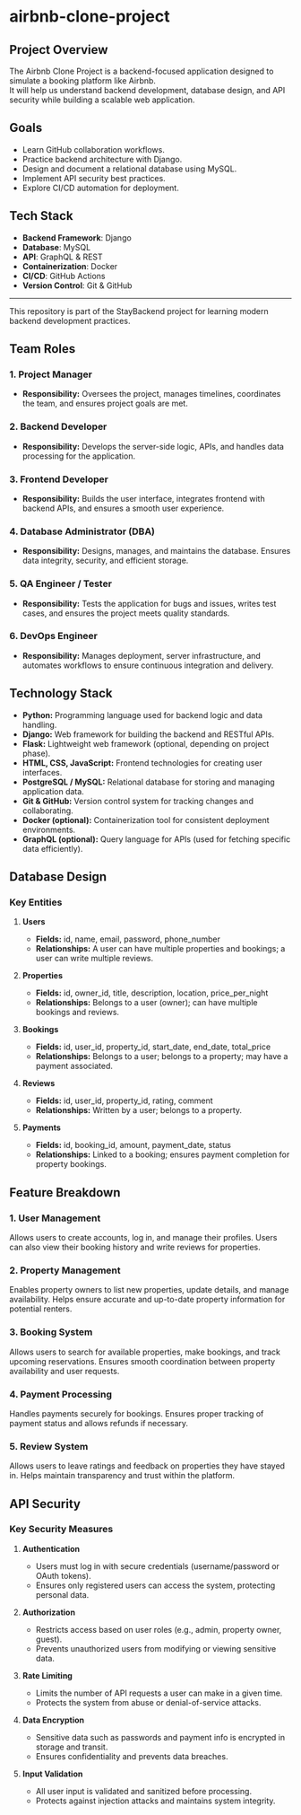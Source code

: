 # airbnb-clone-project

##  Project Overview
The Airbnb Clone Project is a backend-focused application designed to simulate a booking platform like Airbnb.  
It will help us understand backend development, database design, and API security while building a scalable web application.

## Goals
- Learn GitHub collaboration workflows.
- Practice backend architecture with Django.
- Design and document a relational database using MySQL.
- Implement API security best practices.
- Explore CI/CD automation for deployment.

## Tech Stack
- **Backend Framework**: Django  
- **Database**: MySQL  
- **API**: GraphQL & REST  
- **Containerization**: Docker  
- **CI/CD**: GitHub Actions  
- **Version Control**: Git & GitHub  

---
This repository is part of the StayBackend project for learning modern backend development practices.

## Team Roles

### 1. Project Manager
- **Responsibility:** Oversees the project, manages timelines, coordinates the team, and ensures project goals are met.

### 2. Backend Developer
- **Responsibility:** Develops the server-side logic, APIs, and handles data processing for the application.

### 3. Frontend Developer
- **Responsibility:** Builds the user interface, integrates frontend with backend APIs, and ensures a smooth user experience.

### 4. Database Administrator (DBA)
- **Responsibility:** Designs, manages, and maintains the database. Ensures data integrity, security, and efficient storage.

### 5. QA Engineer / Tester
- **Responsibility:** Tests the application for bugs and issues, writes test cases, and ensures the project meets quality standards.

### 6. DevOps Engineer
- **Responsibility:** Manages deployment, server infrastructure, and automates workflows to ensure continuous integration and delivery.

## Technology Stack

- **Python:** Programming language used for backend logic and data handling.
- **Django:** Web framework for building the backend and RESTful APIs.
- **Flask:** Lightweight web framework (optional, depending on project phase).
- **HTML, CSS, JavaScript:** Frontend technologies for creating user interfaces.
- **PostgreSQL / MySQL:** Relational database for storing and managing application data.
- **Git & GitHub:** Version control system for tracking changes and collaborating.
- **Docker (optional):** Containerization tool for consistent deployment environments.
- **GraphQL (optional):** Query language for APIs (used for fetching specific data efficiently).

##  Database Design

### Key Entities

1. **Users**
   - **Fields:** id, name, email, password, phone_number
   - **Relationships:** A user can have multiple properties and bookings; a user can write multiple reviews.

2. **Properties**
   - **Fields:** id, owner_id, title, description, location, price_per_night
   - **Relationships:** Belongs to a user (owner); can have multiple bookings and reviews.

3. **Bookings**
   - **Fields:** id, user_id, property_id, start_date, end_date, total_price
   - **Relationships:** Belongs to a user; belongs to a property; may have a payment associated.

4. **Reviews**
   - **Fields:** id, user_id, property_id, rating, comment
   - **Relationships:** Written by a user; belongs to a property.

5. **Payments**
   - **Fields:** id, booking_id, amount, payment_date, status
   - **Relationships:** Linked to a booking; ensures payment completion for property bookings.



## Feature Breakdown

### 1. User Management
Allows users to create accounts, log in, and manage their profiles. Users can also view their booking history and write reviews for properties.

### 2. Property Management
Enables property owners to list new properties, update details, and manage availability. Helps ensure accurate and up-to-date property information for potential renters.

### 3. Booking System
Allows users to search for available properties, make bookings, and track upcoming reservations. Ensures smooth coordination between property availability and user requests.

### 4. Payment Processing
Handles payments securely for bookings. Ensures proper tracking of payment status and allows refunds if necessary.

### 5. Review System
Allows users to leave ratings and feedback on properties they have stayed in. Helps maintain transparency and trust within the platform.


## API Security

### Key Security Measures

1. **Authentication**
   - Users must log in with secure credentials (username/password or OAuth tokens).  
   - Ensures only registered users can access the system, protecting personal data.

2. **Authorization**
   - Restricts access based on user roles (e.g., admin, property owner, guest).  
   - Prevents unauthorized users from modifying or viewing sensitive data.

3. **Rate Limiting**
   - Limits the number of API requests a user can make in a given time.  
   - Protects the system from abuse or denial-of-service attacks.

4. **Data Encryption**
   - Sensitive data such as passwords and payment info is encrypted in storage and transit.  
   - Ensures confidentiality and prevents data breaches.

5. **Input Validation**
   - All user input is validated and sanitized before processing.  
   - Protects against injection attacks and maintains system integrity.



